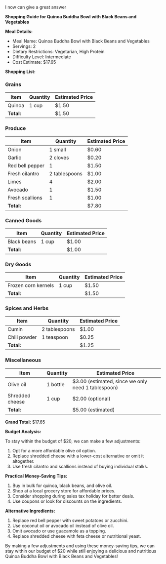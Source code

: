 I now can give a great answer

**Shopping Guide for Quinoa Buddha Bowl with Black Beans and Vegetables**

**Meal Details:**

- Meal Name: Quinoa Buddha Bowl with Black Beans and Vegetables
- Servings: 2
- Dietary Restrictions: Vegetarian, High Protein
- Difficulty Level: Intermediate
- Cost Estimate: $17.65

**Shopping List:**

### Grains
| Item | Quantity | Estimated Price |
| --- | --- | --- |
| Quinoa | 1 cup | $1.50 |
| **Total:** |  | $1.50 |

### Produce
| Item | Quantity | Estimated Price |
| --- | --- | --- |
| Onion | 1 small | $0.60 |
| Garlic | 2 cloves | $0.20 |
| Red bell pepper | 1 | $1.50 |
| Fresh cilantro | 2 tablespoons | $1.00 |
| Limes | 4 | $2.00 |
| Avocado | 1 | $1.50 |
| Fresh scallions | 1 | $1.00 |
| **Total:** |  | $7.80 |

### Canned Goods
| Item | Quantity | Estimated Price |
| --- | --- | --- |
| Black beans | 1 cup | $1.00 |
| **Total:** |  | $1.00 |

### Dry Goods
| Item | Quantity | Estimated Price |
| --- | --- | --- |
| Frozen corn kernels | 1 cup | $1.50 |
| **Total:** |  | $1.50 |

### Spices and Herbs
| Item | Quantity | Estimated Price |
| --- | --- | --- |
| Cumin | 2 tablespoons | $1.00 |
| Chili powder | 1 teaspoon | $0.25 |
| **Total:** |  | $1.25 |

### Miscellaneous
| Item | Quantity | Estimated Price |
| --- | --- | --- |
| Olive oil | 1 bottle | $3.00 (estimated, since we only need 1 tablespoon) |
| Shredded cheese | 1 cup | $2.00 (optional) |
| **Total:** |  | $5.00 (estimated) |

**Grand Total:** $17.65

**Budget Analysis:**

To stay within the budget of $20, we can make a few adjustments:

1. Opt for a more affordable olive oil option.
2. Replace shredded cheese with a lower-cost alternative or omit it altogether.
3. Use fresh cilantro and scallions instead of buying individual stalks.

**Practical Money-Saving Tips:**

1. Buy in bulk for quinoa, black beans, and olive oil.
2. Shop at a local grocery store for affordable prices.
3. Consider shopping during sales tax holiday for better deals.
4. Use coupons or look for discounts on the ingredients.

**Alternative Ingredients:**

1. Replace red bell pepper with sweet potatoes or zucchini.
2. Use coconut oil or avocado oil instead of olive oil.
3. Omit avocado or use guacamole as a topping.
4. Replace shredded cheese with feta cheese or nutritional yeast.

By making a few adjustments and using these money-saving tips, we can stay within our budget of $20 while still enjoying a delicious and nutritious Quinoa Buddha Bowl with Black Beans and Vegetables!